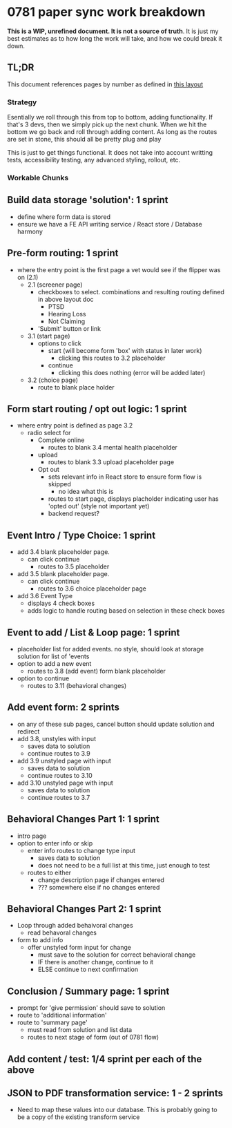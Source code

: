 # 0781 paper sync work breakdown

**This is a WIP, unrefined document. It is not a source of truth**. It is just my best estimates as to how long the work will take, and how we could break it down.

## TL;DR

This document references pages by number as defined in [this layout](https://www.figma.com/design/r3Aj9FtLFS989mlVeBsgJg/0781-Redesign?node-id=9250-79571&node-type=section&t=coFOPPvO8yrT5Pcq-0)

### Strategy
Esentially we roll through this from top to bottom, adding functionality. If that's 3 devs, then we simply pick up the next chunk. When we hit the bottom we go back and roll through adding content. As long as the routes are set in stone, this should all be pretty plug and play

This is just to get things functional. It does not take into account writting tests, accessibility testing, any advanced styling, rollout, etc.

### Workable Chunks

## Build data storage 'solution': 1 sprint
- define where form data is stored
- ensure we have a FE API writing service / React store / Database harmony

## Pre-form routing: 1 sprint
- where the entry point is the first page a vet would see if the flipper was on (2.1)
  - 2.1 (screener page)
    - checkboxes to select. combinations and resulting routing defined in above layout doc
      - PTSD
      - Hearing Loss
      - Not Claiming
    - 'Submit' button or link
  - 3.1 (start page)
    - options to click
      - start (will become form 'box' with status in later work)
        - clicking this routes to 3.2 placeholder
      - continue
        - clicking this does nothing (error will be added later)
  - 3.2 (choice page)
    - route to blank place holder

## Form start routing / opt out logic: 1 sprint
- where entry point is defined as page 3.2
  - radio select for 
    - Complete online
      - routes to blank 3.4 mental health placeholder
    - upload
      - routes to blank 3.3 upload placeholder page
    - Opt out
      - sets relevant info in React store to ensure form flow is skipped
        - no idea what this is
      - routes to start page, displays placholder indicating user has 'opted out' (style not important yet)
      - backend request?

## Event Intro / Type Choice: 1 sprint
- add 3.4 blank placeholder page. 
  - can click continue
    - routes to 3.5 placeholder
- add 3.5 blank placeholder page. 
  - can click continue
    - routes to 3.6 choice placeholder page
- add 3.6 Event Type
  - displays 4 check boxes
  - adds logic to handle routing based on selection in these check boxes

## Event to add / List & Loop page: 1 sprint
- placeholder list for added events. no style, should look at storage solution for list of 'events
- option to add a new event
  - routes to 3.8 (add event) form blank placeholder
- option to continue
  - routes to 3.11 (behavioral changes)

## Add event form: 2 sprints
- on any of these sub pages, cancel button should update solution and redirect
- add 3.8, unstyles with input
  - saves data to solution
  - continue routes to 3.9
- add 3.9 unstyled page with input
  - saves data to solution
  - continue routes to 3.10
- add 3.10 unstyled page with input
  - saves data to solution
  - continue routes to 3.7

## Behavioral Changes Part 1: 1 sprint
- intro page
- option to enter info or skip
  - enter info routes to change type input
    - saves data to solution
    - does not need to be a full list at this time, just enough to test
  - routes to either
    - change description page if changes entered
    - ??? somewhere else if no changes entered

## Behavioral Changes Part 2: 1 sprint
- Loop through added behaivoral changes
  - read behavoral changes
- form to add info
  - offer unstyled form input for change
    - must save to the solution for correct behavioral change
    - IF there is another change, continue to it
    - ELSE continue to next confirmation

## Conclusion / Summary page: 1 sprint
- prompt for 'give permission' should save to solution
- route to 'additional information'
- route to 'summary page'
  - must read from solution and list data
  - routes to next stage of form (out of 0781 flow)

## Add content / test: 1/4 sprint per each of the above

## JSON to PDF transformation service: 1 - 2 sprints
- Need to map these values into our database. This is probably going to be a copy of the existing 
  transform service


